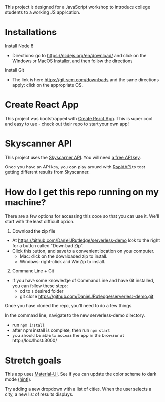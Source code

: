 This project is designed for a JavaScript workshop to introduce college students to a working JS application.

# Installations
Install Node 8
* Directions: go to https://nodejs.org/en/download/ and click on the Windows or MacOS Installer, and then follow the directions

Install Git
* The link is here https://git-scm.com/downloads and the same directions apply: click on the appropriate OS.

# Create React App
This project was bootstrapped with [Create React App](https://github.com/facebook/create-react-app). This is super cool and easy to use - check out their repo to start your own app!

# Skyscanner API
This project uses the [Skyscanner API](https://partners.skyscanner.net/affiliates/travel-apis/). You will need [a free API key](https://partners.skyscanner.net/contact/affiliates).

Once you have an API key, you can play around with [RapidAPI](https://rapidapi.com/skyscanner/api/skyscanner-flight-search) to test getting different results from Skyscanner.

# How do I get this repo running on my machine?
There are a few options for accessing this code so that you can use it. We'll start with the least difficult option.

1. Download the zip file
  * At https://github.com/DanielJRutledge/serverless-demo look to the right for a button called "Download Zip".
  * Click this button, and save to a convenient location on your computer.
    * Mac: click on the downloaded zip to install.
    * Windows: right-click and WinZip to install.

2. Command Line + Git
  * If you have some knowledge of Command Line and have Git installed, you can follow these steps:
	  * cd to a desired folder
    * git clone https://github.com/DanielJRutledge/serverless-demo.git

Once you have cloned the repo, you'll need to do a few things.

In the command line, navigate to the new serverless-demo directory.
* run `npm install`
* after npm install is complete, then run `npm start`
* you should be able to access the app in the browser at http://localhost:3000/

# Stretch goals
This app uses [Material-UI](https://material-ui.com/). See if you can update the color scheme to dark mode [(hint!)](https://material-ui.com/style/color/).
 
Try adding a new dropdown with a list of cities. When the user selects a city, a new list of results displays.